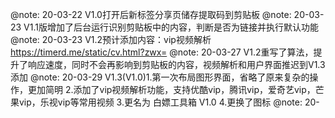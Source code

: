 @note: 20-03-22 V1.0打开后新标签分享页储存提取码到剪贴板
@note: 20-03-23 V1.1版增加了后台运行识别剪贴板中的内容，判断是否为链接并执行默认功能
@note: 20-03-23 V1.2预计添加内容：vip视频解析 https://timerd.me/static/cv.html?zwx=
@note: 20-03-27 V1.2重写了算法，提升了响应速度，同时不会再影响到剪贴板的内容，视频解析和用户界面推迟到V1.3添加
@note: 20-03-29 V1.3(V1.0)1.第一次布局图形界面，省略了原来复杂的操作，更加简明  2.添加了vip视频解析功能，支持优酷vip，腾讯vip，爱奇艺vip，芒果vip，乐视vip等常用视频  3.更名为 白嫖工具箱 V1.0  4.更换了图标
@note: 20-